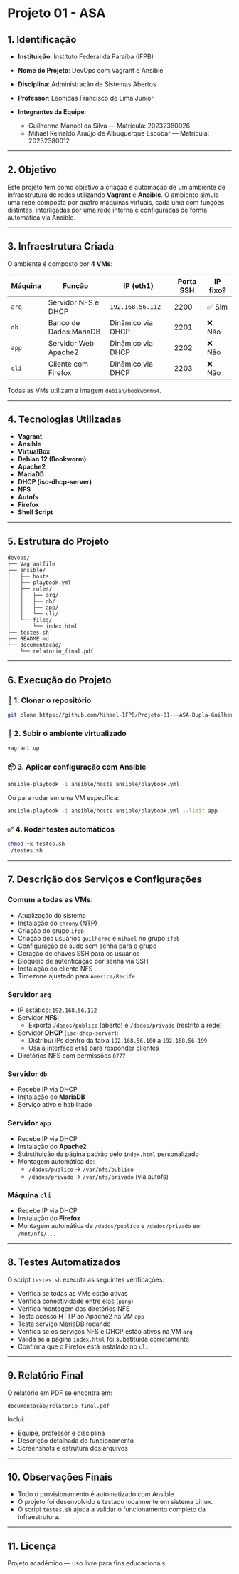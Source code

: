 # Projeto 01 - ASA

## 1. Identificação

- **Instituição**: Instituto Federal da Paraíba (IFPB)
- **Nome do Projeto**: DevOps com Vagrant e Ansible
- **Disciplina**: Administração de Sistemas Abertos
- **Professor**: Leonidas Francisco de Lima Junior

- **Integrantes da Equipe**:
  - Guilherme Manoel da Silva — Matrícula: 20232380026
  - Mihael Reinaldo Araújo de Albuquerque Escobar — Matrícula: 20232380012
 

---

## 2. Objetivo

Este projeto tem como objetivo a criação e automação de um ambiente de infraestrutura de redes utilizando **Vagrant** e **Ansible**. O ambiente simula uma rede composta por quatro máquinas virtuais, cada uma com funções distintas, interligadas por uma rede interna e configuradas de forma automática via Ansible.

---

## 3. Infraestrutura Criada

O ambiente é composto por **4 VMs**:

| Máquina | Função                     | IP (eth1)           | Porta SSH | IP fixo? |
|---------|----------------------------|----------------------|-----------|----------|
| `arq`   | Servidor NFS e DHCP        | `192.168.56.112`     | 2200      | ✅ Sim    |
| `db`    | Banco de Dados MariaDB     | Dinâmico via DHCP    | 2201      | ❌ Não    |
| `app`   | Servidor Web Apache2       | Dinâmico via DHCP    | 2202      | ❌ Não    |
| `cli`   | Cliente com Firefox        | Dinâmico via DHCP    | 2203      | ❌ Não    |

Todas as VMs utilizam a imagem `debian/bookworm64`.

---

## 4. Tecnologias Utilizadas

- **Vagrant**
- **Ansible**
- **VirtualBox**
- **Debian 12 (Bookworm)**
- **Apache2**
- **MariaDB**
- **DHCP (isc-dhcp-server)**
- **NFS**
- **Autofs**
- **Firefox**
- **Shell Script**

---

## 5. Estrutura do Projeto

```
devops/
├── Vagrantfile
├── ansible/
│   ├── hosts
│   ├── playbook.yml
│   ├── roles/
│   │   ├── arq/
│   │   ├── db/
│   │   ├── app/
│   │   └── cli/
│   └── files/
│       └── index.html
├── testes.sh
├── README.md
└── documentação/
    └── relatorio_final.pdf
```

---

## 6. Execução do Projeto

### 🔽 1. Clonar o repositório

```bash
git clone https://github.com/Mihael-IFPB/Projeto-01---ASA-Dupla-Guilherme-e-Mihael.git
```

### 🔧 2. Subir o ambiente virtualizado

```bash
vagrant up
```

### 📦 3. Aplicar configuração com Ansible

```bash
ansible-playbook -i ansible/hosts ansible/playbook.yml
```

Ou para rodar em uma VM específica:

```bash
ansible-playbook -i ansible/hosts ansible/playbook.yml --limit app
```

### ✅ 4. Rodar testes automáticos

```bash
chmod +x testes.sh
./testes.sh
```

---

## 7. Descrição dos Serviços e Configurações

### Comum a todas as VMs:

- Atualização do sistema
- Instalação do `chrony` (NTP)
- Criação do grupo `ifpb`
- Criação dos usuários `guilherme` e `mihael` no grupo `ifpb`
- Configuração de sudo sem senha para o grupo
- Geração de chaves SSH para os usuários
- Bloqueio de autenticação por senha via SSH
- Instalação do cliente NFS
- Timezone ajustado para `America/Recife`

### Servidor `arq`

- IP estático: `192.168.56.112`
- Servidor **NFS**:
  - Exporta `/dados/publico` (aberto) e `/dados/privado` (restrito à rede)
- Servidor **DHCP** (`isc-dhcp-server`):
  - Distribui IPs dentro da faixa `192.168.56.100` a `192.168.56.199`
  - Usa a interface `eth1` para responder clientes
- Diretórios NFS com permissões `0777`

### Servidor `db`

- Recebe IP via DHCP
- Instalação do **MariaDB**
- Serviço ativo e habilitado

### Servidor `app`

- Recebe IP via DHCP
- Instalação do **Apache2**
- Substituição da página padrão pelo `index.html` personalizado
- Montagem automática de:
  - `/dados/publico` → `/var/nfs/publico`
  - `/dados/privado` → `/var/nfs/privado` (via autofs)

### Máquina `cli`

- Recebe IP via DHCP
- Instalação do **Firefox**
- Montagem automática de `/dados/publico` e `/dados/privado` em `/mnt/nfs/...`

---

## 8. Testes Automatizados

O script `testes.sh` executa as seguintes verificações:

- Verifica se todas as VMs estão ativas
- Verifica conectividade entre elas (`ping`)
- Verifica montagem dos diretórios NFS
- Testa acesso HTTP ao Apache2 na VM `app`
- Testa serviço MariaDB rodando
- Verifica se os serviços NFS e DHCP estão ativos na VM `arq`
- Valida se a página `index.html` foi substituída corretamente
- Confirma que o Firefox está instalado no `cli`

---

## 9. Relatório Final

O relatório em PDF se encontra em:

```
documentação/relatorio_final.pdf
```

Inclui:

- Equipe, professor e disciplina
- Descrição detalhada do funcionamento
- Screenshots e estrutura dos arquivos

---

## 10. Observações Finais

- Todo o provisionamento é automatizado com Ansible.
- O projeto foi desenvolvido e testado localmente em sistema Linux.
- O script `testes.sh` ajuda a validar o funcionamento completo da infraestrutura.

---

## 11. Licença

Projeto acadêmico — uso livre para fins educacionais.
